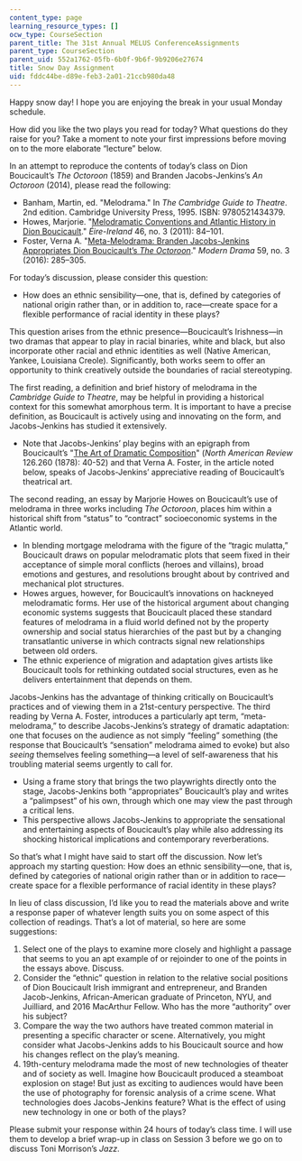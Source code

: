 ```yaml
---
content_type: page
learning_resource_types: []
ocw_type: CourseSection
parent_title: The 31st Annual MELUS ConferenceAssignments
parent_type: CourseSection
parent_uid: 552a1762-05fb-6b0f-9b6f-9b9206e27674
title: Snow Day Assignment
uid: fddc44be-d89e-feb3-2a01-21ccb980da48
---
```


Happy snow day! I hope you are enjoying the break in your usual Monday schedule.

How did you like the two plays you read for today? What questions do they raise for you? Take a moment to note your first impressions before moving on to the more elaborate “lecture” below.

In an attempt to reproduce the contents of today’s class on Dion Boucicault’s _The Octoroon_ (1859) and Branden Jacobs-Jenkins’s _An Octoroon_ (2014), please read the following:

*   Banham, Martin, ed. "Melodrama." In _The Cambridge Guide to Theatre_. 2nd edition. Cambridge University Press, 1995. ISBN: 9780521434379.
*   Howes, Marjorie. "[Melodramatic Conventions and Atlantic History in Dion Boucicault](https://muse.jhu.edu/article/458539)." _Éire-Ireland_ 46, no. 3 (2011): 84–101.
*   Foster, Verna A. "[Meta-Melodrama: Branden Jacobs-Jenkins Appropriates Dion Boucicault’s _The Octoroon_](https://muse.jhu.edu/article/629588)." _Modern Drama_ 59, no. 3 (2016): 285–305.

For today’s discussion, please consider this question:

*   How does an ethnic sensibility—one, that is, defined by categories of national origin rather than, or in addition to, race—create space for a flexible performance of racial identity in these plays?

This question arises from the ethnic presence—Boucicault’s Irishness—in two dramas that appear to play in racial binaries, white and black, but also incorporate other racial and ethnic identities as well (Native American, Yankee, Louisiana Creole). Significantly, both works seem to offer an opportunity to think creatively outside the boundaries of racial stereotyping.

The first reading, a definition and brief history of melodrama in the _Cambridge Guide to Theatre_, may be helpful in providing a historical context for this somewhat amorphous term. It is important to have a precise definition, as Boucicault is actively using and innovating on the form, and Jacobs-Jenkins has studied it extensively.

*   Note that Jacobs-Jenkins’ play begins with an epigraph from Boucicault’s "[The Art of Dramatic Composition](http://www.jstor.org/stable/25110160
    )" (_North American Review_ 126.260 (1878): 40-52) and that Verna A. Foster, in the article noted below, speaks of Jacobs-Jenkins’ appreciative reading of Boucicault’s theatrical art.

The second reading, an essay by Marjorie Howes on Boucicault’s use of melodrama in three works including _The Octoroon_, places him within a historical shift from “status” to “contract” socioeconomic systems in the Atlantic world.

*   In blending mortgage melodrama with the figure of the “tragic mulatta,” Boucicault draws on popular melodramatic plots that seem fixed in their acceptance of simple moral conflicts (heroes and villains), broad emotions and gestures, and resolutions brought about by contrived and mechanical plot structures.
*   Howes argues, however, for Boucicault’s innovations on hackneyed melodramatic forms. Her use of the historical argument about changing economic systems suggests that Boucicault placed these standard features of melodrama in a fluid world defined not by the property ownership and social status hierarchies of the past but by a changing transatlantic universe in which contracts signal new relationships between old orders.
*   The ethnic experience of migration and adaptation gives artists like Boucicault tools for rethinking outdated social structures, even as he delivers entertainment that depends on them.

Jacobs-Jenkins has the advantage of thinking critically on Boucicault’s practices and of viewing them in a 21st-century perspective. The third reading by Verna A. Foster, introduces a particularly apt term, “meta-melodrama,” to describe Jacobs-Jenkins’s strategy of dramatic adaptation: one that focuses on the audience as not simply “feeling” something (the response that Boucicault’s “sensation” melodrama aimed to evoke) but also _seeing_ themselves feeling something—a level of self-awareness that his troubling material seems urgently to call for.

*   Using a frame story that brings the two playwrights directly onto the stage, Jacobs-Jenkins both “appropriates” Boucicault’s play and writes a “palimpsest” of his own, through which one may view the past through a critical lens.
*   This perspective allows Jacobs-Jenkins to appropriate the sensational and entertaining aspects of Boucicault’s play while also addressing its shocking historical implications and contemporary reverberations.

So that’s what I might have said to start off the discussion. Now let’s approach my starting question: How does an ethnic sensibility—one, that is, defined by categories of national origin rather than or in addition to race—create space for a flexible performance of racial identity in these plays?

In lieu of class discussion, I’d like you to read the materials above and write a response paper of whatever length suits you on some aspect of this collection of readings. That’s a lot of material, so here are some suggestions:

1.  Select one of the plays to examine more closely and highlight a passage that seems to you an apt example of or rejoinder to one of the points in the essays above. Discuss.
2.  Consider the “ethnic” question in relation to the relative social positions of Dion Boucicault Irish immigrant and entrepreneur, and Branden Jacob-Jenkins, African-American graduate of Princeton, NYU, and Juilliard, and 2016 MacArthur Fellow. Who has the more “authority” over his subject?
3.  Compare the way the two authors have treated common material in presenting a specific character or scene. Alternatively, you might consider what Jacobs-Jenkins adds to his Boucicault source and how his changes reflect on the play’s meaning.
4.  19th-century melodrama made the most of new technologies of theater and of society as well. Imagine how Boucicault produced a steamboat explosion on stage! But just as exciting to audiences would have been the use of photography for forensic analysis of a crime scene. What technologies does Jacobs-Jenkins feature? What is the effect of using new technology in one or both of the plays?

Please submit your response within 24 hours of today’s class time. I will use them to develop a brief wrap-up in class on Session 3 before we go on to discuss Toni Morrison’s _Jazz_.
